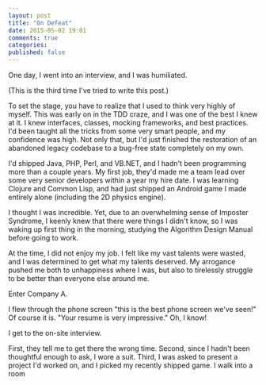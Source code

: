 ```yaml
---
layout: post
title: "On Defeat"
date: 2015-05-02 19:01
comments: true
categories: 
published: false
---
```


One day, I went into an interview, and I was humiliated.

(This is the third time I've tried to write this post.)

To set the stage, you have to realize that I used to think very highly of
myself. This was early on in the TDD craze, and I was one of the best I knew at
it. I knew interfaces, classes, mocking frameworks, and best practices. I'd
been taught all the tricks from some very smart people, and my confidence was
high. Not only that, but I'd just finished the restoration of an abandoned
legacy codebase to a bug-free state completely on my own.

I'd shipped Java, PHP, Perl, and VB.NET, and I hadn't been programming more than
a couple years. My first job, they'd made me a team lead over some very senior developers
within a year my hire date. I was learning Clojure and Common Lisp, and had just
shipped an Android game I made entirely alone (including the 2D physics engine).

I thought I was incredible. Yet, due to an overwhelming sense of Imposter
Syndrome, I keenly knew that there were things I didn't know, so I was waking up
first thing in the morning, studying the Algorithm Design Manual before going to
work.

At the time, I did not enjoy my job. I felt like my vast talents were wasted,
and I was determined to get what my talents deserved. My arrogance pushed me
both to unhappiness where I was, but also to tirelessly struggle to be better
than everyone else around me.

Enter Company A.

I flew through the phone screen "this is the best phone screen we've seen!" Of
course it is. "Your resume is very impressive." Oh, I know!

I get to the on-site interview.

First, they tell me to get there the wrong time. Second, since I hadn't been
thoughtful enough to ask, I wore a suit. Third, I was asked to present a project
I'd worked on, and I picked my recently shipped game. I walk into a room 

